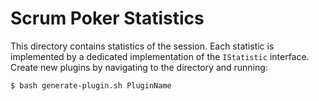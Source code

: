 # Scrum Poker Statistics
This directory contains statistics of the session. Each statistic is implemented by a dedicated implementation of the `IStatistic` interface.
Create new plugins by navigating to the directory and running:

```sh
$ bash generate-plugin.sh PluginName
```
